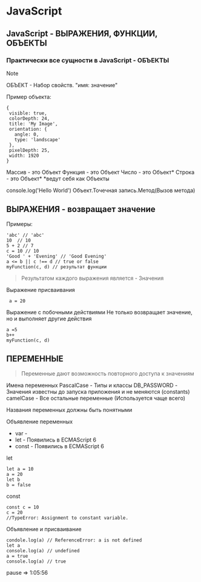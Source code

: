# JavaScript

## JavaScript - ВЫРАЖЕНИЯ, ФУНКЦИИ, ОБЪЕКТЫ

### Практически все сущности в JavaScript - ОБЪЕКТЫ

> [!NOTE]
> ОБЪЕКТ - Набор свойств. "имя: значение"

Пример объекта:

```
{
 visible: true,
 colorDepth: 24,
 title: 'My Image',
 orientation: {
   angle: 0,
   type: 'landscape'
 },
 pixelDepth: 25,
 width: 1920
}
```

Массив - это Объект
Функция - это Объект
Число - это Объект*
Строка - это Объект*
\*ведут себя как Объекты

console.log('Hello World')
Объект.Точечная запись.Метод(Вызов метода)

## ВЫРАЖЕНИЯ - возвращает значение

Примеры:

```
'abc' // 'abc'
10  // 10
5 + 2 // 7
c = 10 // 10
'Good ' + 'Evening' // 'Good Evening'
a <= b || c !== d // true or false
myFunction(c, d) // результат функции
```

> Результатом каждого выражения является - Значения

Выражение присваивания

```
 a = 20
```

Выражение с побочными действиями
Не только возвращает значение, но и выполняет другие действия

```
a =5
b++
myFunction(c, d)
```

## ПЕРЕМЕННЫЕ

> Переменные дают возможность повторного доступа к значениям

Имена переменных
PascalCase - Типы и классы
DB_PASSWORD - Значения известны до запуска приложения и не меняются (сonstants)
camelCase - Все остальные переменные (Используется чаще всего)

Названия переменных должны быть понятными

Объявление переменных

- var -
- let - Появились в ECMAScript 6
- const - Появились в ECMAScript 6

let

```
let a = 10
a = 20
let b
b = false
```

const

```
const c = 10
c = 20
//TypeError: Assignment to constant variable.
```

Объявление и присваивание

```
condole.log(a) // ReferenceError: a is not defined
let a
console.log(a) // undefined
a = true
console.log(a) // true
```

pause => 1:05:56
